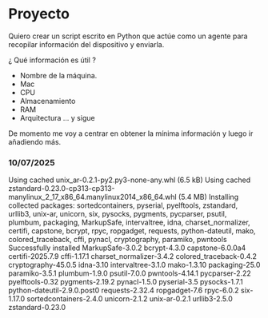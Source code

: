 # Proyecto

Quiero crear un script escrito en Python que actúe como un agente para recopilar información del dispositivo y enviarla. 

¿ Qué información es útil ?

- Nombre de la máquina.
- Mac
- CPU
- Almacenamiento
- RAM
- Arquitectura
... y sigue

De momento me voy a centrar en obtener la mínima información y luego ir añadiendo más.

### 10/07/2025


Using cached unix_ar-0.2.1-py2.py3-none-any.whl (6.5 kB)
Using cached zstandard-0.23.0-cp313-cp313-manylinux_2_17_x86_64.manylinux2014_x86_64.whl (5.4 MB)
Installing collected packages: sortedcontainers, pyserial, pyelftools, zstandard, urllib3, unix-ar, unicorn, six, pysocks, pygments, pycparser, psutil, plumbum, packaging, MarkupSafe, intervaltree, idna, charset_normalizer, certifi, capstone, bcrypt, rpyc, ropgadget, requests, python-dateutil, mako, colored_traceback, cffi, pynacl, cryptography, paramiko, pwntools
Successfully installed MarkupSafe-3.0.2 bcrypt-4.3.0 capstone-6.0.0a4 certifi-2025.7.9 cffi-1.17.1 charset_normalizer-3.4.2 colored_traceback-0.4.2 cryptography-45.0.5 idna-3.10 intervaltree-3.1.0 mako-1.3.10 packaging-25.0 paramiko-3.5.1 plumbum-1.9.0 psutil-7.0.0 pwntools-4.14.1 pycparser-2.22 pyelftools-0.32 pygments-2.19.2 pynacl-1.5.0 pyserial-3.5 pysocks-1.7.1 python-dateutil-2.9.0.post0 requests-2.32.4 ropgadget-7.6 rpyc-6.0.2 six-1.17.0 sortedcontainers-2.4.0 unicorn-2.1.2 unix-ar-0.2.1 urllib3-2.5.0 zstandard-0.23.0

